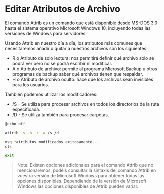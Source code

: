 # Editar Atributos de Archivo

El comando Attrib es un comando que está disponible desde MS-DOS 3.0 hasta el sistema operativo Microsoft Windows 10, incluyendo todas las versiones de Windows para servidores.

Usando Attrib en nuestro día a día, los atributos más comunes que necesitaremos añadir o quitar a nuestros archivos son los siguientes:

* R o Atributo de solo lectura: nos permitirá definir qué archivo solo se podrá ver pero no se podrá escribir ni modificar.
* A o Atributo de archivo: permite al programa Microsoft Backup u otros programas de backup saber qué archivos tienen que respaldar.
* H o Atributo de archivo oculto: hace que los archivos sean invisibles para los usuarios.

También podemos utilizar los modificadores:

* /S - Se utiliza para procesar archivos en todos los directorios de la ruta especificada.
* /D - Se utiliza también para procesar carpetas.

```bash
@echo off

attrib -s -h -r -a /s /d

msg *atributos modificados exitosamente...
cls

exit
```

> Note: Existen opciones adicionales para el comando Attrib que no mencionaremos, podéis consultar la sintaxis del comando Attrib en vuestra versión de Microsoft Windows para obtener todas las opciones disponibles. Dependiendo de la versión de Microsoft Windows las opciones disponibles de  Attrib pueden variar.
